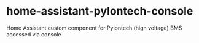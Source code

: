 # home-assistant-pylontech-console
Home Assistant custom component for Pylontech (high voltage) BMS accessed via console
